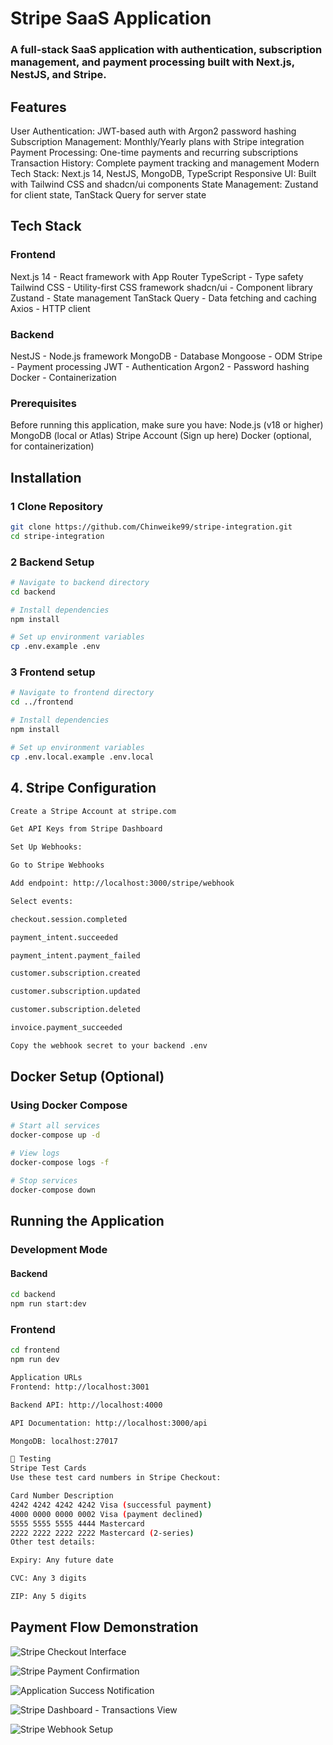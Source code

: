 # Stripe SaaS Application
### A full-stack SaaS application with authentication, subscription management, and payment processing built with Next.js, NestJS, and Stripe.

## Features
User Authentication: JWT-based auth with Argon2 password hashing
Subscription Management: Monthly/Yearly plans with Stripe integration
Payment Processing: One-time payments and recurring subscriptions
Transaction History: Complete payment tracking and management
Modern Tech Stack: Next.js 14, NestJS, MongoDB, TypeScript
Responsive UI: Built with Tailwind CSS and shadcn/ui components
State Management: Zustand for client state, TanStack Query for server state

## Tech Stack
### Frontend
Next.js 14 - React framework with App Router
TypeScript - Type safety
Tailwind CSS - Utility-first CSS framework
shadcn/ui - Component library
Zustand - State management
TanStack Query - Data fetching and caching
Axios - HTTP client

### Backend
NestJS - Node.js framework
MongoDB - Database
Mongoose - ODM
Stripe - Payment processing
JWT - Authentication
Argon2 - Password hashing
Docker - Containerization

### Prerequisites
Before running this application, make sure you have:
Node.js (v18 or higher)
MongoDB (local or Atlas)
Stripe Account (Sign up here)
Docker (optional, for containerization)

## Installation
### 1 Clone Repository
```bash
git clone https://github.com/Chinweike99/stripe-integration.git
cd stripe-integration
```
### 2 Backend Setup
```bash
# Navigate to backend directory
cd backend

# Install dependencies
npm install

# Set up environment variables
cp .env.example .env
```

### 3 Frontend setup
```bash
# Navigate to frontend directory
cd ../frontend

# Install dependencies
npm install

# Set up environment variables
cp .env.local.example .env.local
```
## 4. Stripe Configuration
```bash
Create a Stripe Account at stripe.com

Get API Keys from Stripe Dashboard

Set Up Webhooks:

Go to Stripe Webhooks

Add endpoint: http://localhost:3000/stripe/webhook

Select events:

checkout.session.completed

payment_intent.succeeded

payment_intent.payment_failed

customer.subscription.created

customer.subscription.updated

customer.subscription.deleted

invoice.payment_succeeded

Copy the webhook secret to your backend .env
```

## Docker Setup (Optional)
### Using Docker Compose
```bash
# Start all services
docker-compose up -d

# View logs
docker-compose logs -f

# Stop services
docker-compose down
```


## Running the Application
### Development Mode
#### Backend
```bash
cd backend
npm run start:dev
```

### Frontend
```bash
cd frontend
npm run dev
```

```bash
Application URLs
Frontend: http://localhost:3001

Backend API: http://localhost:4000

API Documentation: http://localhost:3000/api

MongoDB: localhost:27017

🧪 Testing
Stripe Test Cards
Use these test card numbers in Stripe Checkout:

Card Number	Description
4242 4242 4242 4242	Visa (successful payment)
4000 0000 0000 0002	Visa (payment declined)
5555 5555 5555 4444	Mastercard
2222 2222 2222 2222	Mastercard (2-series)
Other test details:

Expiry: Any future date

CVC: Any 3 digits

ZIP: Any 5 digits
```

## Payment Flow Demonstration

![Stripe Checkout Interface](/images/checkout.png)

![Stripe Payment Confirmation](/images/stripepaysuccess.png)

![Application Success Notification](/images/stripepaysuccss.png)

![Stripe Dashboard - Transactions View](/images/stripeTransactions.png)

![Stripe Webhook Setup](/images/stripewebhook.png)




